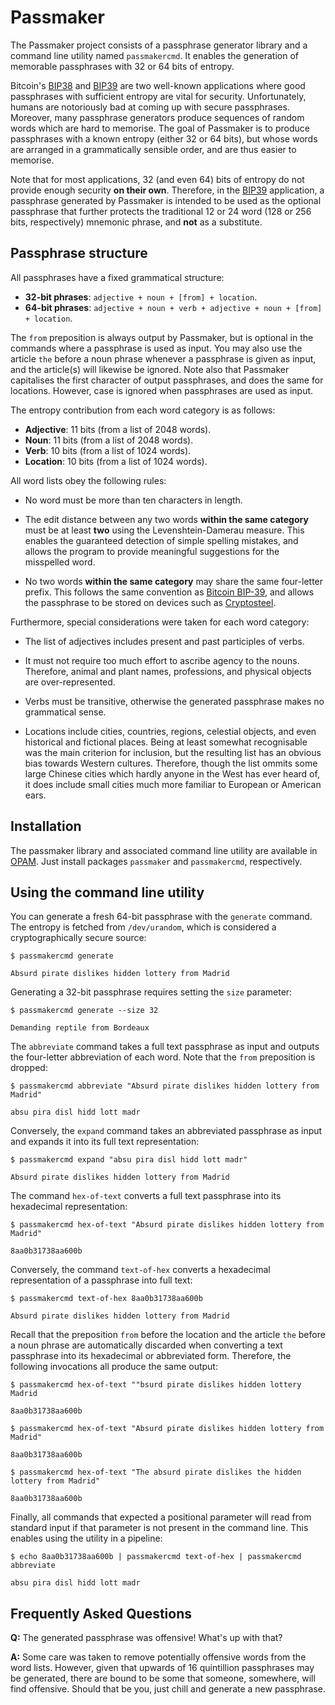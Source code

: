 Passmaker
=========

The Passmaker project consists of a passphrase generator library and a
command line utility named `passmakercmd`.  It enables the generation of
memorable passphrases with 32 or 64 bits of entropy.

Bitcoin's
[BIP38](https://github.com/bitcoin/bips/blob/master/bip-0038.mediawiki) and
[BIP39](https://github.com/bitcoin/bips/blob/master/bip-0039.mediawiki)
are two well-known applications where good passphrases with sufficient
entropy are vital for security.  Unfortunately, humans are notoriously bad
at coming up with secure passphrases.  Moreover, many passphrase generators
produce sequences of random words which are hard to memorise.  The goal
of Passmaker is to produce passphrases with a known entropy (either 32 or
64 bits), but whose words are arranged in a grammatically sensible order,
and are thus easier to memorise.

Note that for most applications, 32 (and even 64) bits of entropy
do not provide enough security **on their own**.  Therefore, in the
[BIP39](https://github.com/bitcoin/bips/blob/master/bip-0039.mediawiki)
application, a passphrase generated by Passmaker is intended to be used as
the optional passphrase that further protects the traditional 12 or 24 word
(128 or 256 bits, respectively) mnemonic phrase, and **not** as a substitute.


Passphrase structure
--------------------

All passphrases have a fixed grammatical structure:

 - **32-bit phrases**: `adjective + noun + [from] + location`.
 - **64-bit phrases**: `adjective + noun + verb + adjective + noun + [from] + location`.

The `from` preposition is always output by Passmaker, but is optional in the
commands where a passphrase is used as input.  You may also use the article
`the` before a noun phrase whenever a passphrase is given as input, and the
article(s) will likewise be ignored.  Note also that Passmaker capitalises
the first character of output passphrases, and does the same for locations.
However, case is ignored when passphrases are used as input.

The entropy contribution from each word category is as follows:

 - **Adjective**: 11 bits (from a list of 2048 words).
 - **Noun**: 11 bits (from a list of 2048 words).
 - **Verb**: 10 bits (from a list of 1024 words).
 - **Location**: 10 bits (from a list of 1024 words).

All word lists obey the following rules:

 - No word must be more than ten characters in length.

 - The edit distance between any two words **within the same category** must be
   at least **two** using the Levenshtein-Damerau measure.  This enables the
   guaranteed detection of simple spelling mistakes, and allows the program
   to provide meaningful suggestions for the misspelled word.

 - No two words **within the same category** may share the same four-letter
   prefix. This follows the same convention as
   [Bitcoin BIP-39](https://github.com/bitcoin/bips/blob/master/bip-0039.mediawiki),
   and allows the passphrase to be stored on devices such as [Cryptosteel](https://cryptosteel.com/).

Furthermore, special considerations were taken for each word category:

 - The list of adjectives includes present and past participles of verbs.

 - It must not require too much effort to ascribe agency to the nouns.
   Therefore, animal and plant names, professions, and physical objects
   are over-represented.

 - Verbs must be transitive, otherwise the generated passphrase makes
   no grammatical sense.

 - Locations include cities, countries, regions, celestial objects, and
   even historical and fictional places. Being at least somewhat recognisable
   was the main criterion for inclusion, but the resulting list has an obvious
   bias towards Western cultures. Therefore, though the list ommits some large
   Chinese cities which hardly anyone in the West has ever heard of, it does
   include small cities much more familiar to European or American ears.


Installation
------------

The passmaker library and associated command line utility are available in
[OPAM](https://opam.ocaml.org/).  Just install packages `passmaker` and
`passmakercmd`, respectively.


Using the command line utility
------------------------------

You can generate a fresh 64-bit passphrase with the `generate` command.  The entropy
is fetched from `/dev/urandom`, which is considered a cryptographically secure source:

```
$ passmakercmd generate

Absurd pirate dislikes hidden lottery from Madrid
```

Generating a 32-bit passphrase requires setting the `size` parameter:

```
$ passmakercmd generate --size 32

Demanding reptile from Bordeaux
```

The `abbreviate` command takes a full text passphrase as input and outputs
the four-letter abbreviation of each word. Note that the `from` preposition
is dropped:

```
$ passmakercmd abbreviate "Absurd pirate dislikes hidden lottery from Madrid"

absu pira disl hidd lott madr
```

Conversely, the `expand` command takes an abbreviated passphrase as input
and expands it into its full text representation:

```
$ passmakercmd expand "absu pira disl hidd lott madr"

Absurd pirate dislikes hidden lottery from Madrid
```

The command `hex-of-text` converts a full text passphrase into its hexadecimal
representation:

```
$ passmakercmd hex-of-text "Absurd pirate dislikes hidden lottery from Madrid"

8aa0b31738aa600b
```

Conversely, the command `text-of-hex` converts a hexadecimal representation of
a passphrase into full text:

```
$ passmakercmd text-of-hex 8aa0b31738aa600b

Absurd pirate dislikes hidden lottery from Madrid
```

Recall that the preposition `from` before the location and the article
`the` before a noun phrase are automatically discarded when converting a
text passphrase into its hexadecimal or abbreviated form. Therefore, the
following invocations all produce the same output:

```
$ passmakercmd hex-of-text ""bsurd pirate dislikes hidden lottery Madrid

8aa0b31738aa600b

$ passmakercmd hex-of-text "Absurd pirate dislikes hidden lottery from Madrid"

8aa0b31738aa600b

$ passmakercmd hex-of-text "The absurd pirate dislikes the hidden lottery from Madrid"

8aa0b31738aa600b
```

Finally, all commands that expected a positional parameter will read from standard
input if that parameter is not present in the command line.  This enables using
the utility in a pipeline:

```
$ echo 8aa0b31738aa600b | passmakercmd text-of-hex | passmakercmd abbreviate

absu pira disl hidd lott madr
```


Frequently Asked Questions
--------------------------

**Q:** The generated passphrase was offensive! What's up with that?

**A:** Some care was taken to remove potentially offensive words from the word lists.
However, given that upwards of 16 quintillion passphrases may be generated, there
are bound to be some that someone, somewhere, will find offensive.  Should that be
you, just chill and generate a new passphrase.
